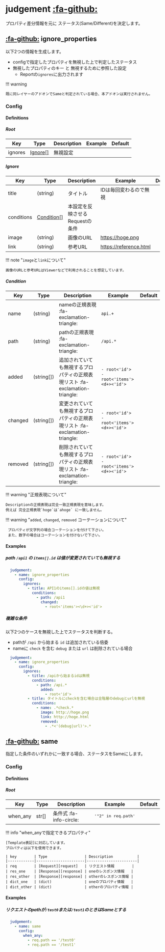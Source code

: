 judgement [:fa-github:][s1]
===========================

[s1]: https://github.com/tadashi-aikawa/jumeaux/tree/master/jumeaux/addons/judgement

プロパティ差分情報を元に ステータス(Same/Different)を決定します。


[:fa-github:][ignore_properties] ignore_properties
--------------------------------------------------

[ignore_properties]: https://github.com/tadashi-aikawa/jumeaux/tree/master/jumeaux/addons/judgement/ignore_properties.py

以下2つの情報を生成します。

* configで指定したプロパティを無視した上で判定したステータス
* 無視したプロパティのキー と 無視するために参照した設定
    * Reportの`ignores`に出力されます

!!! warning

    既に同レイヤーのアドオンでSameと判定されている場合、本アドオンは実行されません。


### Config

#### Definitions

##### Root

|   Key   |        Type         | Description | Example | Default |
| ------- | ------------------- | ----------- | ------- | ------- |
| ignores | [Ignore[]](#ignore) | 無視設定    |         |         |

##### Ignore

|    Key     |           Type            |           Description           |        Example         | Default |
| ---------- | ------------------------- | ------------------------------- | ---------------------- | ------- |
| title      | (string)                  | タイトル                        | IDは毎回変わるので無視 |         |
| conditions | [Condition[]](#condition) | 本設定を反映させるRequestの条件 |                        |         |
| image      | (string)                  | 画像のURL                       | https://hoge.png       |         |
| link       | (string)                  | 参考URL                         | https://reference.html |         |

!!! note "`image`と`link`について"

    画像のURLと参考URLはViewerなどで利用されることを想定しています。

##### Condition

|   Key   |    Type    |                                 Description                                  |                    Example                    | Default |
| ------- | ---------- | ---------------------------------------------------------------------------- | --------------------------------------------- | ------- |
| name    | (string)   | nameの正規表現 :fa-exclamation-triangle:                                     | `api.+`                                       |         |
| path    | (string)   | pathの正規表現 :fa-exclamation-triangle:                                     | `/api.*`                                      |         |
| added   | (string[]) | 追加されていても無視するプロパティの正規表現リスト :fa-exclamation-triangle: | `- root<'id'>`<br>`- root<'items'><d+><'id'>` |         |
| changed | (string[]) | 変更されていても無視するプロパティの正規表現リスト :fa-exclamation-triangle: | `- root<'id'>`<br>`- root<'items'><d+><'id'>` |         |
| removed | (string[]) | 削除されていても無視するプロパティの正規表現リスト :fa-exclamation-triangle: | `- root<'id'>`<br>`- root<'items'><d+><'id'>` |         |

!!! warning "正規表現について"

    Descriptionの正規表現は完全一致正規表現を意味します。
    例えば 完全正規表現`hoge`は`ahoge` に一致しません。

!!! warning "`added`, `changed`, `removed` コーテーションについて"

     プロパティが文字列の場合コーテーションを付けて下さい。
     また、数字の場合はコーテーションを付けないで下さい。


#### Examples

##### path `/api1` の `items[].id` は値が変更されていても無視する

```yml
  judgement:
    - name: ignore_properties
      config:
        ignores:
          - title: API1のitems[].idの値は無視
            conditions:
              - path: /api1
                changed:
                  - root<'items'><\d+><'id'>
```

##### 複雑な条件

以下2つのケースを無視した上でステータスを判断する。

* pathが ``/api`` から始まる ``id`` は追加されている倍委
* nameに ``check`` を含む ``debug`` または ``url`` は削除されている場合

```yml
  judgement:
    - name: ignore_properties
      config:
        ignores:
          - title: /apiから始まるidは無視
            conditions:
              - path: /api.*
                added:
                  - root<'id'>
          - title: タイトルにcheckを含む場合は全階層のdebugとurlを無視
            conditions:
              - name: .*check.*
                image: http://hoge.png
                link: http://hoge.html
                removed:
                  - .*<'(debug|url)'>.*
```


[:fa-github:][same] same
------------------------

[same]: https://github.com/tadashi-aikawa/jumeaux/tree/master/jumeaux/addons/judgement/same.py

指定した条件のいずれかに一致する場合、ステータスをSameにします。


### Config

#### Definitions

##### Root

| Key      | Type  | Description             | Example                      | Default |
|----------|-------|-------------------------|------------------------------|---------|
| when_any | str[] | 条件式 :fa-info-circle: | <pre>'"2" in req.path'</pre> |         |


!!! info "when_anyで指定できるプロパティ"

    [Template表記]に対応しています。
    プロパティは以下を使用できます。

    | key        | Type                 | Description           |
    |------------|----------------------|-----------------------|
    | req        | [Request][request]   | リクエスト情報        |
    | res_one    | [Response][response] | oneのレスポンス情報   |
    | res_other  | [Response][response] | otherのレスポンス情報 |
    | dict_one   | (dict)               | oneのプロパティ情報   |
    | dict_other | (dict)               | otherのプロパティ情報 |


#### Examples

##### リクエストのpathが`/test0`または`/test1`のときはSameとする

```yml
  judgement:
    - name: same
      config:
        when_any:
          - req.path == '/test0'
          - req.path == '/test1'
```

[Template表記]: ../../template
[request]: ../../models/request
[response]: ../../models/response
